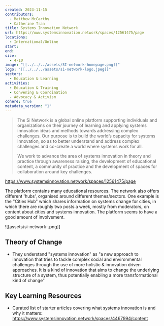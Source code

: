 ```yaml
---
created: 2023-11-15
contributors:
  - Matthew McCarthy
  - Catherine Tran
title: Systems Innovation Network
url: https://www.systemsinnovation.network/spaces/12561475/page
locations:
  - International/Online
start: 
end: 
size:
  - 4-10
image: "[[../../../assets/SI-network-homepage.png]]"
logo: "[[../../../assets/si-network-logo.jpeg]]"
sectors:
  - Education & Learning
activities:
  - Education & Training
  - Convening & Coordination
  - Advocacy & Activism
cohere: true
metadata_version: "1"
---
```

>The Si Network is a global online platform supporting individuals and organizations on their journey of learning and applying systems innovation ideas and methods towards addressing complex challenges. Our purpose is to build the world’s capacity for systems innovation, so as to better understand and address complex challenges and co-create a world where systems work for all.
>
>We work to advance the area of systems innovation in theory and practice through awareness raising, the development of educational content, a community of practice and the development of spaces for collaboration around key challenges.

https://www.systemsinnovation.network/spaces/12561475/page

The platform contains many educational resources. The network also offers different 'hubs', organised around different themes/sectors. One example is the "Cities Hub" which shares information on systems change for cities, in which there are roughly two posts a week, mostly from moderators, on content about cities and systems innovation. The platform seems to have a good amount of involvement. 

![[assets/si-network-.png]]

## Theory of Change 

- They understand "systems innovation" as "a new approach to innovation that tries to tackle complex social and environmental challenges through the use of more holistic & innovation driven approaches. It is a kind of innovation that aims to change  the underlying structure of a system, thus potentially enabling a more transformational kind of change"

## Key Learning Resources 

- Curated list of starter articles covering what systems innovation is and why it matters: https://www.systemsinnovation.network/spaces/4467994/content




